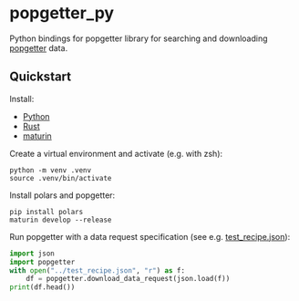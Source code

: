 # popgetter_py

Python bindings for popgetter library for searching and downloading [popgetter](https://github.com/Urban-Analytics-Technology-Platform/popgetter) data.

## Quickstart

Install:

- [Python](https://www.python.org/)
- [Rust](https://www.rust-lang.org/tools/install)
- [maturin](https://github.com/PyO3/maturin)

Create a virtual environment and activate (e.g. with zsh):

```shell
python -m venv .venv
source .venv/bin/activate
```

Install polars and popgetter:

```shell
pip install polars
maturin develop --release
```

Run popgetter with a data request specification (see e.g. [test_recipe.json](../test_recipe.json)):

```python
import json
import popgetter
with open("../test_recipe.json", "r") as f:
    df = popgetter.download_data_request(json.load(f))
print(df.head())
```
